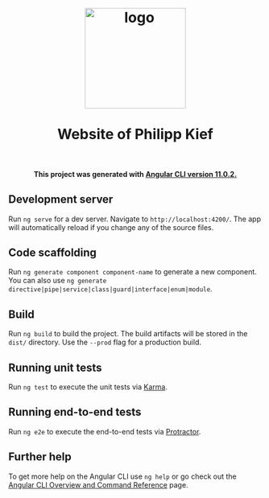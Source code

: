 <h1 align="center">
  <br>
    <img src="https://pkief.github.io/assets/profile-image.jpg" alt="logo" width="200">
  <br><br>
  Website of Philipp Kief
  <br>
  <br>
</h1>

<h4 align="center">This project was generated with <a href="https://github.com/angular/angular-cli">Angular CLI version 11.0.2.</a></h4>


## Development server

Run `ng serve` for a dev server. Navigate to `http://localhost:4200/`. The app will automatically reload if you change any of the source files.

## Code scaffolding

Run `ng generate component component-name` to generate a new component. You can also use `ng generate directive|pipe|service|class|guard|interface|enum|module`.

## Build

Run `ng build` to build the project. The build artifacts will be stored in the `dist/` directory. Use the `--prod` flag for a production build.

## Running unit tests

Run `ng test` to execute the unit tests via [Karma](https://karma-runner.github.io).

## Running end-to-end tests

Run `ng e2e` to execute the end-to-end tests via [Protractor](http://www.protractortest.org/).

## Further help

To get more help on the Angular CLI use `ng help` or go check out the [Angular CLI Overview and Command Reference](https://angular.io/cli) page.
